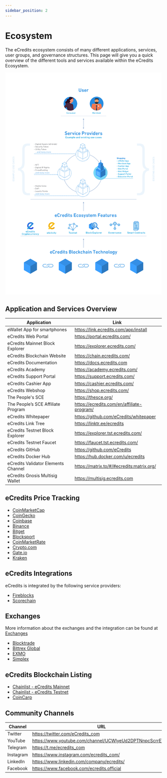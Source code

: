 ```yaml
---
sidebar_position: 2
---
```

# Ecosystem

The eCredits ecosystem consists of many different applications, services, user groups, and governance structures. This page will 
give you a quick overview of the different tools and services available within the eCredits Ecosystem.

<img src="/img/ecredits_ecosystem/ecredits_ecosystem.jpg" />

## Application and Services Overview

<table>
<thead>
<tr><th>Application</th><th>Link</th></tr>
</thead>
<tbody>
<tr><td>eWallet App for smartphones</td><td><a href="https://link.ecredits.com/app/install">https://link.ecredits.com/app/install</a></td></tr>
<tr><td>eCredits Web Portal</td><td><a href="https://portal.ecredits.com/">https://portal.ecredits.com/</a></td></tr>
<tr><td>eCredits Mainnet Block Explorer</td><td><a href="https://explorer.ecredits.com/">https://explorer.ecredits.com/</a></td></tr>
<tr><td>eCredits Blockchain Website</td><td><a href="https://chain.ecredits.com/">https://chain.ecredits.com/</a></td></tr>
<tr><td>eCredits Documentation</td><td><a href="https://docs.ecredits.com">https://docs.ecredits.com</a></td></tr>
<tr><td>eCredits Academy</td><td><a href="https://academy.ecredits.com/">https://academy.ecredits.com/</a></td></tr>
<tr><td>eCredits Support Portal</td><td><a href="https://support.ecredits.com/">https://support.ecredits.com/</a></td></tr>
<tr><td>eCredits Cashier App</td><td><a href="https://cashier.ecredits.com/">https://cashier.ecredits.com/</a></td></tr>
<tr><td>eCredits Webshop</td><td><a href="https://shop.ecredits.com/">https://shop.ecredits.com/</a></td></tr>
<tr><td>The People's SCE</td><td><a href="https://thesce.org/">https://thesce.org/</a></td></tr>
<tr><td>The People’s SCE Affiliate Program</td><td><a href="https://ecredits.com/en/affiliate-program/">https://ecredits.com/en/affiliate-program/</a></td></tr>
<tr><td>eCredits Whitepaper</td><td><a href="https://github.com/eCredits/whitepaper">https://github.com/eCredits/whitepaper</a></td></tr>
<tr><td>eCredits Link Tree</td><td><a href="https://linktr.ee/ecredits">https://linktr.ee/ecredits</a></td></tr>
<tr><td>eCredits Testnet Block Explorer</td><td><a href="https://explorer.tst.ecredits.com/">https://explorer.tst.ecredits.com/</a></td></tr>
<tr><td>eCredits Testnet Faucet</td><td><a href="https://faucet.tst.ecredits.com/">https://faucet.tst.ecredits.com/</a></td></tr>
<tr><td>eCredits GitHub</td><td><a href="https://github.com/eCredits">https://github.com/eCredits</a></td></tr>
<tr><td>eCredits Docker Hub</td><td><a href="https://hub.docker.com/u/ecredits">https://hub.docker.com/u/ecredits</a></td></tr>
<tr><td>eCredits Validator Elements Channel</td><td><a href="https://matrix.to/#/#ecredits:matrix.org/">https://matrix.to/#/#ecredits:matrix.org/</a></td></tr>
<tr><td>eCredits Gnosis Multisig Wallet</td><td><a href="https://multisig.ecredits.com">https://multisig.ecredits.com</a></td></tr>
</tbody>
</table>





## eCredits Price Tracking

- [CoinMarketCap](https://coinmarketcap.com/currencies/ecredits/)
- [CoinGecko](https://www.coingecko.com/coins/ecredits)
- [Coinbase](https://www.coinbase.com/price/ecredits)
- [Binance](https://www.binance.com/en/price/ecredits)
- [Bitget](https://www.bitget.com/de/price/ecredits)
- [Blocksport](https://blockspot.io/coin/ecredits/)
- [CoinMarketRate](https://coinmarketrate.com/currency/ecredits/)
- [Crypto.com](https://crypto.com/price/ecredits)
- [Gate.io](https://www.gate.io/how-to-buy/ecredits-ecs)
- [Kraken](https://www.kraken.com/prices/ecredits)

## eCredits Integrations

eCredits is integrated by the following service providers:

- [Fireblocks](https://www.fireblocks.com/)
- [Scorechain](https://www.scorechain.com/)

## Exchanges

More information about the exchanges and the integration can be found at [Exchanges](/docs/ecredits_ecosystem/exchanges)  

- [Blocktrade](https://blocktrade.com)
- [Bittrex Global](https://bittrex.com) 
- [EXMO](https://exmo.com/)
- [Simplex](https://buy.simplex.com/?crypto=ECS)

## eCredits Blockchain Listing

- [Chainlist - eCredits Mainnet](https://chainlist.org/chain/63000)
- [Chainlist - eCredits Testnet](https://chainlist.org/chain/63001)
- [CoinCarp](https://www.coincarp.com/chainlist/ecredits-mainnet/)

## Community Channels

<table>
<thead>
<tr><th>Channel</th><th>URL</th></tr>
</thead>
<tbody>
<tr><td>Twitter</td><td><a href="https://twitter.com/eCredits_com">https://twitter.com/eCredits_com</a></td></tr>
<tr><td>YouTube</td><td><a href="https://www.youtube.com/channel/UCWIyeUd2DPTNnpcScrrEYMg">https://www.youtube.com/channel/UCWIyeUd2DPTNnpcScrrEYMg</a></td></tr>
<tr><td>Telegram</td><td><a href="https://t.me/ecredits_com">https://t.me/ecredits_com</a></td></tr>
<tr><td>Instagram</td><td><a href="https://www.instagram.com/ecredits_com/">https://www.instagram.com/ecredits_com/</a></td></tr>
<tr><td>LinkedIn</td><td><a href="https://www.linkedin.com/company/ecredits/">https://www.linkedin.com/company/ecredits/</a></td></tr>
<tr><td>Facebook</td><td><a href="https://www.facebook.com/ecredits.official">https://www.facebook.com/ecredits.official</a></td></tr>
</tbody>
</table>

